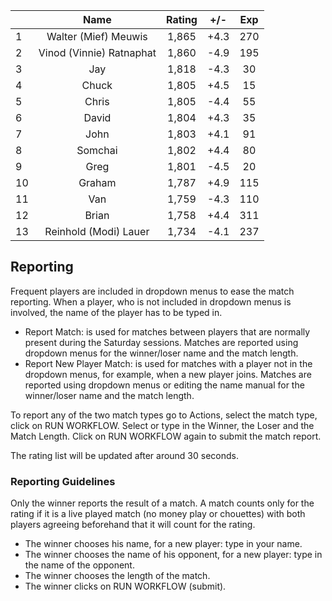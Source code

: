| |Name|Rating|+/-|Exp|
|-|:--:|:----:|:-:|:-:|
|1|Walter (Mief) Meuwis|1,865|+4.3|270|
|2|Vinod (Vinnie) Ratnaphat|1,860|-4.9|195|
|3|Jay|1,818|-4.3|30|
|4|Chuck|1,805|+4.5|15|
|5|Chris|1,805|-4.4|55|
|6|David|1,804|+4.3|35|
|7|John|1,803|+4.1|91|
|8|Somchai|1,802|+4.4|80|
|9|Greg|1,801|-4.5|20|
|10|Graham|1,787|+4.9|115|
|11|Van|1,759|-4.3|110|
|12|Brian|1,758|+4.4|311|
|13|Reinhold (Modi) Lauer|1,734|-4.1|237|

 

## Reporting

Frequent players are included in dropdown menus to ease the match reporting.
When a player, who is not included in dropdown menus is involved, the name of the player has to be typed in.

- Report Match:  is used for matches between players that are normally present during the Saturday sessions.
Matches are reported using dropdown menus for the winner/loser name and the match length.
- Report New Player Match:  is used for matches with a player not in the dropdown menus, for example, when a new player joins.
Matches are reported using dropdown menus or editing the name manual for the winner/loser name and the match length.

To report any of the two match types go to Actions, select the match type, click on RUN WORKFLOW.
Select or type in the Winner, the Loser and the Match Length.
Click on RUN WORKFLOW again to submit the match report.

The rating list will be updated after around 30 seconds.

### Reporting Guidelines

Only the winner reports the result of a match.
A match counts only for the rating if it is a live played match (no money play or chouettes)
with both players agreeing beforehand that it will count for the rating.

- The winner chooses his name, for a new player: type in your name.
- The winner chooses the name of his opponent, for a new player: type in the name of the opponent.
- The winner chooses the length of the match.
- The winner clicks on RUN WORKFLOW (submit).
